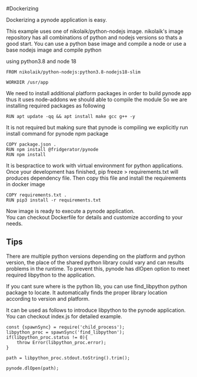 #Dockerizing

Dockerizing a pynode application is easy.

This example uses one of  nikolaik/python-nodejs image.
nikolaik's image repository has all combinations of  python and nodejs versions so thats a good start.
You can use a python base image and compile a node
or
use a base nodejs image and compile python

using python3.8 and node 18
```
FROM nikolaik/python-nodejs:python3.8-nodejs18-slim

WORKDIR /usr/app
```

We need to install additional platform packages in order to build pynode app thus it uses node-addons we should able to compile the module
So we are installing required packages as following

```
RUN apt update -qq && apt install make gcc g++ -y
```

It is not required but making sure that pynode is compiling we explicitly run install command for pynode npm package 
```
COPY package.json .
RUN npm install @fridgerator/pynode
RUN npm install 
```

It is bespractice to work with virtual environment for python applications. 
Once your development has finished, pip freeze > requirements.txt will produces dependency file.
Then copy this file and install the requirements in docker image

```
COPY requirements.txt .
RUN pip3 install -r requirements.txt
```

Now image is ready to execute a pynode application.  
You can checkout Dockerfile for details and customize according to your needs.

## Tips

There are multiple python versions depending on the platform and python version, the place of the shared python library could vary and can results problems in the runtime. To prevent this, pynode has dlOpen option to meet required libpython to the application.

If you cant sure where is the python lib, you can use find_libpython python package to locate.
It automatically finds the proper library location according to version and platform.

It can be used as follows to introduce libpython to the pynode application. You can checkout index.js for detailed example.

```
const {spawnSync} = require('child_process');
libpython_proc = spawnSync('find_libpython');
if(libpython_proc.status != 0){
    throw Error(libpython_proc.error);
}

path = libpython_proc.stdout.toString().trim();

pynode.dlOpen(path);
```







